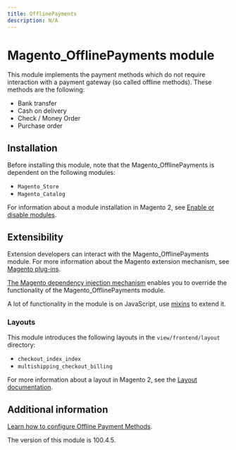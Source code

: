 ```yaml
---
title: OfflinePayments
description: N/A
---
```


# Magento_OfflinePayments module

This module implements the payment methods which do not require interaction with a payment gateway (so called offline methods).
These methods are the following:

- Bank transfer
- Cash on delivery
- Check / Money Order
- Purchase order

## Installation

Before installing this module, note that the Magento_OfflinePayments is dependent on the following modules:

- `Magento_Store`
- `Magento_Catalog`

For information about a module installation in Magento 2, see [Enable or disable modules](https://experienceleague.adobe.com/docs/commerce-operations/installation-guide/tutorials/manage-modules.html).

## Extensibility

Extension developers can interact with the Magento_OfflinePayments module. For more information about the Magento extension mechanism, see [Magento plug-ins](https://developer.adobe.com/commerce/php/development/components/plugins/).

[The Magento dependency injection mechanism](https://developer.adobe.com/commerce/php/development/components/dependency-injection/) enables you to override the functionality of the Magento_OfflinePayments module.

A lot of functionality in the module is on JavaScript, use [mixins](https://developer.adobe.com/commerce/frontend-core/javascript/mixins/) to extend it.

### Layouts

This module introduces the following layouts in the `view/frontend/layout` directory:

- `checkout_index_index`
- `multishipping_checkout_billing`

For more information about a layout in Magento 2, see the [Layout documentation](https://developer.adobe.com/commerce/frontend-core/guide/layouts/).

## Additional information

[Learn how to configure Offline Payment Methods](https://experienceleague.adobe.com/docs/commerce-admin/stores-sales/payments/payments.html#offline-payment-methods).

<InlineAlert slots="text" />
The version of this module is 100.4.5.
